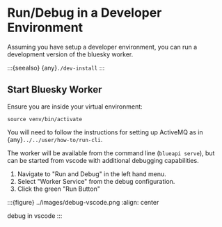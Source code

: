 # Run/Debug in a Developer Environment

Assuming you have setup a developer environment, you can run a development version of the bluesky worker.

:::{seealso}
{any}`./dev-install`
:::

## Start Bluesky Worker

Ensure you are inside your virtual environment:

```shell
source venv/bin/activate
```

You will need to follow the instructions for setting up ActiveMQ as in {any}`../../user/how-to/run-cli`.

The worker will be available from the command line (`blueapi serve`), but can be started from vscode with additional
debugging capabilities.

1. Navigate to "Run and Debug" in the left hand menu.
2. Select "Worker Service" from the debug configuration.
3. Click the green "Run Button"

:::{figure} ../images/debug-vscode.png
:align: center

debug in vscode
:::
